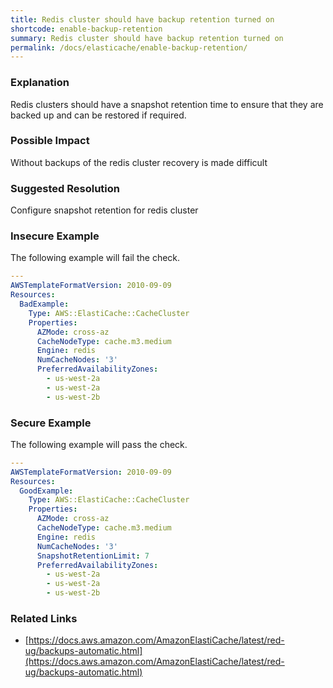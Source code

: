 ```yaml
---
title: Redis cluster should have backup retention turned on
shortcode: enable-backup-retention
summary: Redis cluster should have backup retention turned on 
permalink: /docs/elasticache/enable-backup-retention/
---
```


### Explanation

Redis clusters should have a snapshot retention time to ensure that they are backed up and can be restored if required.

### Possible Impact
Without backups of the redis cluster recovery is made difficult

### Suggested Resolution
Configure snapshot retention for redis cluster


### Insecure Example

The following example will fail the  check.

```yaml
---
AWSTemplateFormatVersion: 2010-09-09
Resources:
  BadExample:
    Type: AWS::ElastiCache::CacheCluster
    Properties:
      AZMode: cross-az
      CacheNodeType: cache.m3.medium
      Engine: redis
      NumCacheNodes: '3'
      PreferredAvailabilityZones:
        - us-west-2a
        - us-west-2a
        - us-west-2b 

```



### Secure Example

The following example will pass the  check.

```yaml
---
AWSTemplateFormatVersion: 2010-09-09
Resources:
  GoodExample:
    Type: AWS::ElastiCache::CacheCluster
    Properties:
      AZMode: cross-az
      CacheNodeType: cache.m3.medium
      Engine: redis
      NumCacheNodes: '3'
      SnapshotRetentionLimit: 7
      PreferredAvailabilityZones:
        - us-west-2a
        - us-west-2a
        - us-west-2b 

```




### Related Links


- [https://docs.aws.amazon.com/AmazonElastiCache/latest/red-ug/backups-automatic.html](https://docs.aws.amazon.com/AmazonElastiCache/latest/red-ug/backups-automatic.html)


